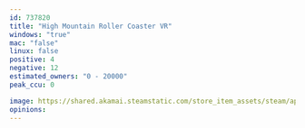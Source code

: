 ```yaml
---
id: 737820
title: "High Mountain Roller Coaster VR"
windows: "true"
mac: "false"
linux: false
positive: 4
negative: 12
estimated_owners: "0 - 20000"
peak_ccu: 0

image: https://shared.akamai.steamstatic.com/store_item_assets/steam/apps/737820/header.jpg?t=1512628428
opinions:
---
```

